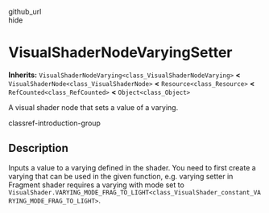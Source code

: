 github\_url  
hide

# VisualShaderNodeVaryingSetter

**Inherits:** `VisualShaderNodeVarying<class_VisualShaderNodeVarying>`
**&lt;** `VisualShaderNode<class_VisualShaderNode>` **&lt;**
`Resource<class_Resource>` **&lt;** `RefCounted<class_RefCounted>`
**&lt;** `Object<class_Object>`

A visual shader node that sets a value of a varying.

classref-introduction-group

## Description

Inputs a value to a varying defined in the shader. You need to first
create a varying that can be used in the given function, e.g. varying
setter in Fragment shader requires a varying with mode set to
`VisualShader.VARYING_MODE_FRAG_TO_LIGHT<class_VisualShader_constant_VARYING_MODE_FRAG_TO_LIGHT>`.
